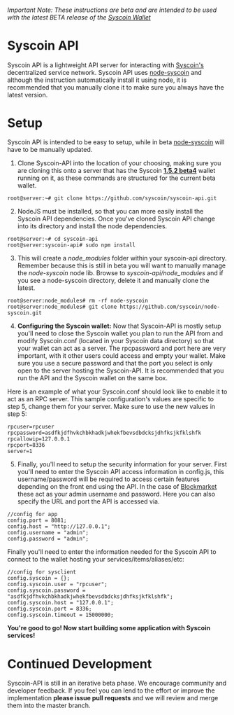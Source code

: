 ###### Important Note: These instructions are beta and are intended to be used with the latest BETA release of the [Syscoin Wallet](https://github.com/syscoin/syscoin/releases)
# Syscoin API
Syscoin API is a lightweight API server for interacting with [Syscoin's](http://syscoin.org) decentralized service network. Syscoin API uses [node-syscoin](https://github.com/syscoin/node-syscoin) and although the instruction automatically install it using node, it is recommended that you manually clone it to make sure you always have the latest version.

# Setup

Syscoin API is intended to be easy to setup, while in beta [node-syscoin](https://github.com/syscoin/node-syscoin) will have to be manually updated.

1. Clone Syscoin-API into the location of your choosing, making sure you are cloning this onto a server that has the Syscoin [**1.5.2 beta4**](https://github.com/syscoin/syscoin/releases/tag/1.5.2b4) wallet running on it, as these commands are structured for the current beta wallet.
 ```
 root@server:~# git clone https://github.com/syscoin/syscoin-api.git
 ```
  
2. NodeJS must be installed, so that you can more easily install the Syscoin API dependencies. Once you've cloned Syscoin API change into its directory and install the node dependencies.
 ```
 root@server:~# cd syscoin-api
 root@server:syscoin-api# sudo npm install
 ```
  
3. This will create a *node_modules* folder within your syscoin-api directory. Remember because this is still in beta you will want to manually manage the *node-syscoin* node lib. Browse to *syscoin-api/node_modules* and if you see a node-syscoin directory, delete it and manually clone the latest.
 ```
 root@server:node_modules# rm -rf node-syscoin
 root@server:node_modules# git clone https://github.com/syscoin/node-syscoin.git
 ```
 
4. **Configuring the Syscoin wallet:** Now that Syscoin-API is mostly setup you'll need to close the Syscoin wallet you plan to run the API from and modify Syscoin.conf (located in your Syscoin data directory) so that your wallet can act as a server. The rpcpassword and port here are very important, with it other users could access and empty your wallet. Make sure you use a secure password and that the port you select is only open to the server hosting the Syscoin-API. It is recommended that you run the API and the Syscoin wallet on the same box. 
 
 Here is an example of what your Syscoin.conf should look like to enable it to act as an RPC server. This sample configuration's values are specific to step 5, change them for your server. Make sure to use the new values in step 5:
 ```
 rpcuser=rpcuser
 rpcpassword=asdfkjdfhvkchbkhadkjwhekfbevsdbdcksjdhfksjkfklshfk
 rpcallowip=127.0.0.1
 rpcport=8336
 server=1
 ```
 
5. Finally, you'll need to setup the security information for your server. First you'll need to enter the Syscoin API access information in config.js, this username/password will be required to access certain features depending on the front end using the API. In the case of [Blockmarket](https://github.com/syscoin/blockmarket) these act as your admin username and password. Here you can also specify the URL and port the API is accessed via.
 ```
 //config for app
 config.port = 8081;
 config.host = "http://127.0.0.1";
 config.username = "admin";
 config.password = "admin";
 ```

 Finally you'll need to enter the information needed for the Syscoin API to connect to the wallet hosting your services/items/aliases/etc:

 ```
 //config for sysclient
 config.syscoin = {};
 config.syscoin.user = "rpcuser";
 config.syscoin.password = "asdfkjdfhvkchbkhadkjwhekfbevsdbdcksjdhfksjkfklshfk";
 config.syscoin.host = "127.0.0.1";
 config.syscoin.port = 8336;
 config.syscoin.timeout = 15000000;
 ```
 
**You're good to go! Now start building some application with Syscoin services!**

# Continued Development

Syscoin-API is still in an iterative beta phase. We encourage community and developer feedback. If you feel you can lend to the effort or improve the implementation **please issue pull requests** and we will review and merge them into the master branch.

